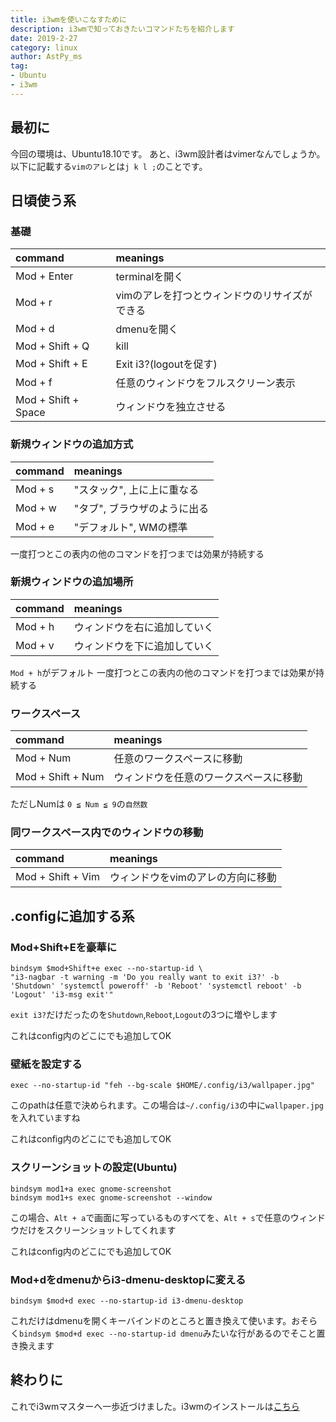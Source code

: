 ```yaml
---
title: i3wmを使いこなすために
description: i3wmで知っておきたいコマンドたちを紹介します
date: 2019-2-27
category: linux
author: AstPy_ms
tag:
- Ubuntu
- i3wm
---
```


## 最初に

今回の環境は、Ubuntu18.10です。
あと、i3wm設計者はvimerなんでしょうか。以下に記載する`vimのアレ`とは`j k l ;`のことです。

## 日頃使う系

### 基礎

| command | meanings |
| :------ | :------- |
| Mod + Enter | terminalを開く |
| Mod + r | vimのアレを打つとウィンドウのリサイズができる |
| Mod + d | dmenuを開く |
| Mod + Shift + Q | kill |
| Mod + Shift + E | Exit i3?(logoutを促す) |
| Mod + f | 任意のウィンドウをフルスクリーン表示 |
| Mod + Shift + Space | ウィンドウを独立させる | 

### 新規ウィンドウの追加方式

| command | meanings |
| :------ | :------- |
| Mod + s | "スタック", 上に上に重なる |
| Mod + w | "タブ", ブラウザのように出る |
| Mod + e | "デフォルト", WMの標準 |

一度打つとこの表内の他のコマンドを打つまでは効果が持続する

### 新規ウィンドウの追加場所

| command | meanings |
| :------ | :------- |
| Mod + h | ウィンドウを右に追加していく |
| Mod + v | ウィンドウを下に追加していく |

`Mod + h`がデフォルト
一度打つとこの表内の他のコマンドを打つまでは効果が持続する

### ワークスペース

| command | meanings |
| :------ | :------- |
| Mod + Num | 任意のワークスペースに移動 |
| Mod + Shift + Num | ウィンドウを任意のワークスペースに移動 |

ただしNumは `0 ≦ Num ≦ 9`の`自然数`

### 同ワークスペース内でのウィンドウの移動

| command | meanings |
| :------ | :------- |
| Mod + Shift + Vim | ウィンドウをvimのアレの方向に移動 |

## .configに追加する系

### Mod+Shift+Eを豪華に

```ruby: ~/.config/i3/config
bindsym $mod+Shift+e exec --no-startup-id \
"i3-nagbar -t warning -m 'Do you really want to exit i3?' -b 'Shutdown' 'systemctl poweroff' -b 'Reboot' 'systemctl reboot' -b 'Logout' 'i3-msg exit'"
```
`exit i3?`だけだったのを`Shutdown`,`Reboot`,`Logout`の3つに増やします

これはconfig内のどこにでも追加してOK

### 壁紙を設定する

```ruby: ~/.config/i3/config
exec --no-startup-id "feh --bg-scale $HOME/.config/i3/wallpaper.jpg"
```

このpathは任意で決められます。この場合は`~/.config/i3`の中に`wallpaper.jpg`を入れていますね

これはconfig内のどこにでも追加してOK

### スクリーンショットの設定(Ubuntu)

```ruby: ~/.config/i3/config
bindsym mod1+a exec gnome-screenshot
bindsym mod1+s exec gnome-screenshot --window
```

この場合、`Alt + a`で画面に写っているものすべてを、`Alt + s`で任意のウィンドウだけをスクリーンショットしてくれます

これはconfig内のどこにでも追加してOK

### Mod+dをdmenuからi3-dmenu-desktopに変える

```ruby: ~/.config/i3/config
bindsym $mod+d exec --no-startup-id i3-dmenu-desktop
```

これだけはdmenuを開くキーバインドのところと置き換えて使います。おそらく`bindsym $mod+d exec --no-startup-id dmenu`みたいな行があるのでそこと置き換えます

## 終わりに

これでi3wmマスターへ一歩近づけました。i3wmのインストールは[こちら](https://students-tech.blog/post/i3setting.html)